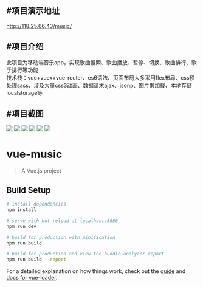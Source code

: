 #项目演示地址
-----
   http://118.25.66.43/music/<br>
   
#项目介绍
-----
   此项目为移动端音乐app，实现歌曲搜索、歌曲播放、暂停、切换、歌曲排行、歌手排行等功能<br>
   技术栈：vue+vuex+vue-router、es6语法、页面布局大多采用flex布局、css预处理sass、涉及大量css3动画、数据请求ajax、jsonp、图片懒加载、本地存储localstorage等<br>
   
#项目截图
-----
![](https://github.com/litengfu/music/blob/master/Screenshot/recommend.png)
![](https://github.com/litengfu/music/blob/master/Screenshot/singer.png)
![](https://github.com/litengfu/music/blob/master/Screenshot/rank.png)
![](https://github.com/litengfu/music/blob/master/Screenshot/search.png)
![](https://github.com/litengfu/music/blob/master/Screenshot/songs.png)
![](https://github.com/litengfu/music/blob/master/Screenshot/player.png)
# vue-music

> A Vue.js project

## Build Setup

``` bash
# install dependencies
npm install

# serve with hot reload at localhost:8080
npm run dev

# build for production with minification
npm run build

# build for production and view the bundle analyzer report
npm run build --report
```

For a detailed explanation on how things work, check out the [guide](http://vuejs-templates.github.io/webpack/) and [docs for vue-loader](http://vuejs.github.io/vue-loader).
